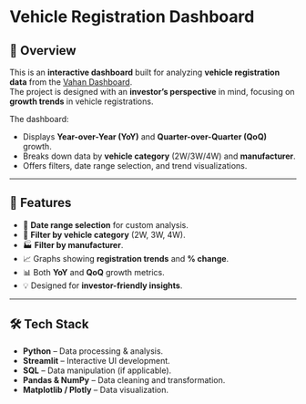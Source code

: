 # Vehicle Registration Dashboard

## 📌 Overview
This is an **interactive dashboard** built for analyzing **vehicle registration data** from the [Vahan Dashboard](https://vahan.parivahan.gov.in/).  
The project is designed with an **investor’s perspective** in mind, focusing on **growth trends** in vehicle registrations.

The dashboard:
- Displays **Year-over-Year (YoY)** and **Quarter-over-Quarter (QoQ)** growth.
- Breaks down data by **vehicle category** (2W/3W/4W) and **manufacturer**.
- Offers filters, date range selection, and trend visualizations.

---

## 🚀 Features
- 📅 **Date range selection** for custom analysis.
- 🚗 **Filter by vehicle category** (2W, 3W, 4W).
- 🏭 **Filter by manufacturer**.
- 📈 Graphs showing **registration trends** and **% change**.
- 📊 Both **YoY** and **QoQ** growth metrics.
- 💡 Designed for **investor-friendly insights**.

---

## 🛠️ Tech Stack
- **Python** – Data processing & analysis.
- **Streamlit** – Interactive UI development.
- **SQL** – Data manipulation (if applicable).
- **Pandas & NumPy** – Data cleaning and transformation.
- **Matplotlib / Plotly** – Data visualization.




